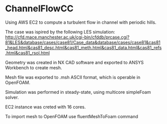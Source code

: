 # ChannelFlowCC
Using AWS EC2 to compute a turbulent flow in channel with periodic hills.

The case was ispired by the following LES simulation:
http://cfd.mace.manchester.ac.uk/cgi-bin/cfddb/prcase.cgi?81&LES&database/cases/case81/Case_data&database/cases/case81&cas81_head.html&cas81_desc.html&cas81_meth.html&cas81_data.html&cas81_refs.html&cas81_rsol.html

Geometry was created in NX CAD software and exported to ANSYS Workbench to create mesh. 

Mesh file was exported to .msh ASCII format, which is operable in OpenFOAM.

Simulation was performed in steady-state, using multicore simpleFoam solver.

EC2 instance was creted with 16 cores.

To import mesh to OpenFOAM use fluentMeshToFoam command
